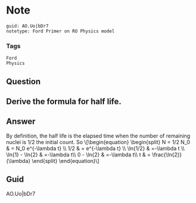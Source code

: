 # Note
```
guid: AO.Uo|bDr7
notetype: Ford Primer on RO Physics model
```

### Tags
```
Ford
Physics
```

## Question
<h2>Derive the formula for half life.</h2>

## Answer
<section>
<p>By definition, the half life is the elapsed time when the number of remaining nuclei is 1/2 the initial count. So
\[\begin{equation}
\begin{split}
N = 1/2 N_0 & = N_0 e^{-\lambda t} \\
1/2 & = e^{-\lambda t} \\
\ln{1/2} & =-\lambda t \\
\ln{1} - \ln{2} & =-\lambda t\\
0 - \ln{2} & =-\lambda t\\
t & = \frac{\ln{2}}{\lambda}
\end{split}
\end{equation}\]</p>


</section>

## Guid
AO.Uo|bDr7
